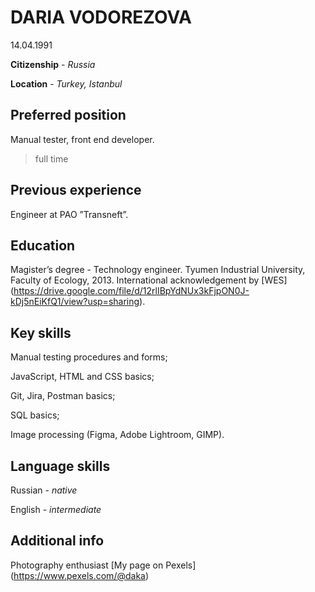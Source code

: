 # DARIA VODOREZOVA

14.04.1991

**Citizenship** - _Russia_

**Location** - _Turkey, Istanbul_

## Preferred position

Manual tester, front end developer.

> full time

## Previous experience

Engineer at PAO ”Transneft”.

## Education

Magister’s degree - Technology engineer. Tyumen Industrial University,
Faculty of Ecology, 2013. International acknowledgement by [WES] (https://drive.google.com/file/d/12rlIBpYdNUx3kFjpON0J-kDj5nEiKfQ1/view?usp=sharing).

## Key skills

Manual testing procedures and forms;

JavaScript, HTML and CSS basics;

Git, Jira, Postman basics;

SQL basics;

Image processing (Figma, Adobe Lightroom, GIMP).

## Language skills

Russian - _native_

English - _intermediate_

## Additional info

Photography enthusiast [My page on Pexels] (https://www.pexels.com/@daka)

